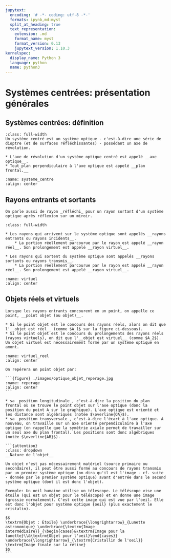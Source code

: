 ```yaml
---
jupytext:
  encoding: '# -*- coding: utf-8 -*-'
  formats: ipynb,md:myst
  split_at_heading: true
  text_representation:
    extension: .md
    format_name: myst
    format_version: 0.13
    jupytext_version: 1.10.3
kernelspec:
  display_name: Python 3
  language: python
  name: python3
---
```

# Systèmes centrées: présentation générales

## Systèmes centrées: définition

````{important} __Systèmes optiques centrés et caractéristiques__
:class: full-width
Un système centré est un système optique - c'est-à-dire une série de dioptre (et de surfaces réfléchissantes) - possédant un axe de révolution.

* L'axe de révolution d'un système optique centré est appelé __axe optique__.
* Tout plan perpendiculaire à l'axe optique est appelé __plan frontal.__
````


```{figure} ./images/optique_sys_centres.jpg
:name: systeme_centre
:align: center
```

## Rayons entrants et sortants

````{margin}
On parle aussi de rayon _réfléchi_ pour un rayon sortant d'un système optique après réflexion sur un miroir.
````

````{important} __Définition : Rayons entrants (ou incidents) et sortants ou transmis__
:class: full-width

* Les rayons qui arrivent sur le système optique sont appelés __rayons entrants ou rayons incidents__.
    * La portion réellement parcourue par le rayon est appelé __rayon réel__. Son prolongement est appelé __rayon virtuel__.

* Les rayons qui sortent du système optique sont appelés __rayons sortants ou rayons transmis__.
    * La portion réellement parcourue par le rayon est appelé __rayon réel__. Son prolongement est appelé __rayon virtuel__.
````

```{figure} ./images/optique_sys_centres_virtuel.jpeg
:name: virtuel
:align: center
```

## Objets réels et virtuels

````{important} __Définition : Objet ponctuel__
Lorsque les rayons entrants concourent en un point, on appelle ce point, __point objet (ou objet)__.

* Si le point objet est le concours des rayons réels, alors on dit que l'__objet est réel__ (comme $A_1$ sur la figure ci-dessous).
* Si le point objet est le concours du prolongements des rayons réels (rayons virtuels), on dit que l'__objet est virtuel__ (comme $A_2$). Un objet virtuel est nécessairement formé par un système optique en amont.

````

```{figure} ./images/optique_objet_virtuel_reel.jpg
:name: virtuel_reel
:align: center
```

````{topic} Repérage d'un objet
On repérera un point objet par:

```{figure} ./images/optique_objet_reperage.jpg
:name: reperage
:align: center
```

* sa _position longitudinale_, c'est-à-dire la position du plan frontal où se trouve le point objet sur l'axe optique (donc la position du point A sur le graphique). L'axe optique est orienté et les distance sont algébriques (notée $\overline{OA}$).
* sa _position transversale_, c'est-à-dire l'écart à l'axe optique. A nouveau, on travaille sur un axe orienté perpendiculaire à l'axe optique (on rappelle que la symétrie axiale permet de travailler sur un seul axe du plan frontal). Les positions sont donc algébriques  (notée $\overline{AB}$).

```{attention}
:class: dropdown
__Nature de l'objet__

Un objet n'est pas nécessairement matériel (source primaire ou secondaire), il peut être aussi formé au concours de rayons transmis par un premier système optique (on dira qu'il est l'image - cf. suite - donnée par le premier système optique) avant d'entrée dans le second système optique (dont il est donc l'objet).

Exemple: Un oeil humaine utilise un télescope. Le téléscope vise une étoile (qui est un objet pour le téléscope) et en donne une image (grossie normalement). C'est cette image qui est vue par l'oeil. Elle est donc l'objet pour système optique {oeil} (plus exactement le cristalin).

$$
\textrm{Objet : Etoile} \underbrace{\longrightarrow}_{Lunette astronomique} \underbrace{\textrm{Image intermédiaire}}_{\begin{cases}&\textrm{Image pour la lunette}\\&\textrm{Objet pour l'oeil}\end{cases}} \underbrace{\longrightarrow}_{\textrm{Cristallin de l'oeil}} \textrm{Image finale sur la rétine}
$$
```
````

